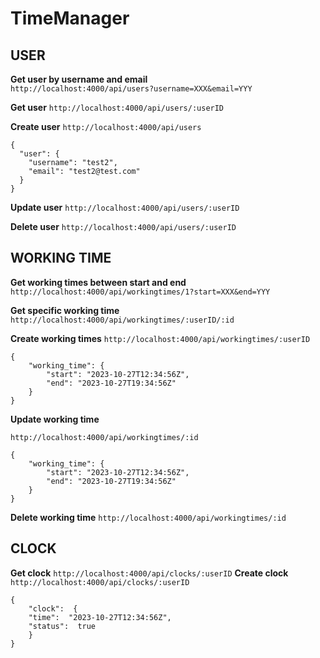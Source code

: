 # TimeManager

## USER
**Get user by username and email**\
```http://localhost:4000/api/users?username=XXX&email=YYY```

**Get user**
 ```http://localhost:4000/api/users/:userID```
 
**Create user**
```http://localhost:4000/api/users```
```
{
  "user": {
    "username": "test2",
    "email": "test2@test.com"
  }
}
```
**Update user**
```http://localhost:4000/api/users/:userID```

**Delete user**
```http://localhost:4000/api/users/:userID```
## WORKING TIME
**Get working times between start and end**
```http://localhost:4000/api/workingtimes/1?start=XXX&end=YYY```

**Get specific working time**
```http://localhost:4000/api/workingtimes/:userID/:id```

**Create working times**
```http://localhost:4000/api/workingtimes/:userID```
```
{
    "working_time": {
        "start": "2023-10-27T12:34:56Z",
        "end": "2023-10-27T19:34:56Z"
    }
}
```
**Update working time**

```http://localhost:4000/api/workingtimes/:id```
```
{
    "working_time": {
        "start": "2023-10-27T12:34:56Z",
        "end": "2023-10-27T19:34:56Z"
    }
}
```
**Delete working time**
```http://localhost:4000/api/workingtimes/:id```
## CLOCK
**Get clock**
```http://localhost:4000/api/clocks/:userID```
**Create clock**
```http://localhost:4000/api/clocks/:userID```
```
{
	"clock":  {
	"time":  "2023-10-27T12:34:56Z",
	"status":  true
	}
}
```
